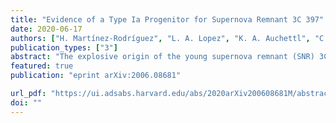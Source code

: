 ```yaml
---                                                                                                                                                                                            
title: "Evidence of a Type Ia Progenitor for Supernova Remnant 3C 397"                                      
date: 2020-06-17                                                                                                                                                   
authors: ["H. Martínez-Rodríguez", "L. A. Lopez", "K. A. Auchettl", "C. Badenes", "T. Holland-Ashford", "D. J. Patnaude", "S.-H. Lee", "A. R. Foster", "P. O. Slane"]                                                                                                  
publication_types: ["3"]                                                                                                                                                                       
abstract: "The explosive origin of the young supernova remnant (SNR) 3C 397 (G41.1-0.3) is debated. Its elongated morphology and proximity to a molecular cloud are suggestive of a core-collapse (CC) SN origin, yet recent X-ray studies of heavy metals show chemical yields and line centroid energies consistent with a Type Ia SN. In this paper, we analyze the full X-ray spectrum from 0.7-10 keV of 3C 397 observed with Suzaku and compare the line centroid energies, fluxes, and elemental abundances of intermediate-mass and heavy metals (Mg to Ni) to Type Ia and CC hydrodynamical model predictions. Based on the results, we conclude that 3C 397 likely arises from an energetic Type Ia explosion in a high-density ambient medium, and we show that the progenitor was a near Chandrasekhar mass white dwarf."
featured: true                                                                                                                                                                                 
publication: "eprint arXiv:2006.08681"

url_pdf: "https://ui.adsabs.harvard.edu/abs/2020arXiv200608681M/abstract"                                                                                                                               
doi: ""                                                                                                                                                                         
---    
```

